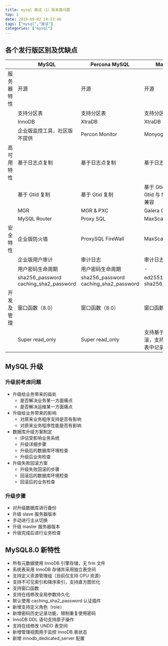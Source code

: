 ```yaml
---
title: mysql 面试（1）版本类问题
top: 1
date: 2019-09-02 14:53:46
tags: ["mysql","面试"]
categories: ["mysql"]
---
```


## 各个发行版区别及优缺点

|            | MySQL                                 | Percona MySQL                         | MariaDB                                 |
| ---------- | ------------------------------------- | ------------------------------------- | --------------------------------------- |
| 服务器特性 | 开源                                  | 开源                                  | 开源                                    |
|            | 支持分区表                            | 支持分区表                            | 支持分区表                              |
|            | InnoDB                                | XtraDB                                | XtraDB                                  |
|            | 企业版监控工具，社区版不提供          | Percon Monitor                        | Monyog                                  |
| 高可用特性 | 基于日志点复制                        | 基于日志点复制                        | 基于日志点复制                          |
|            | 基于 Gtid 复制                        | 基于 Gtid 复制                        | 基于 Gtid 复制，但 Gtid 与 MySQL 不兼容 |
|            | MGR                                   | MGR & PXC                             | Galera Cluster                          |
|            | MySQL Router                          | Proxy SQL                             | MaxScale                                |
| 安全特性   | 企业版防火墙                          | ProxySQL FireWall                     | MaxScale FireWall                       |
|            | 企业版用户审计                        | 审计日志                              | 审计日志                                |
|            | 用户密码生命周期                      | 用户密码生命周期                      | -                                       |
|            | sha256_password caching_sha2_password | sha256_password caching_sha2_password | ed25519 sha256_password                 |
| 开发及管理 | 窗口函数（8.0）                       | 窗口函数（8.0）                       | 窗口函数（10.2）                        |
|            | Super read_only                       | Super read_only                       | 支持基于日志回滚，支持修改日志表中记录  |

## MySQL 升级

### 升级前考虑问题

- 升级给业务带来的益处
  - 是否解决业务某一方面痛点
  - 是否解决运维某一方面痛点
- 升级给业务带来的影响
  - 对原来业务程序支持是否有影响
  - 对原来业务程序性能是否有影响
- 数据库升级方案制定
  - 评估受影响业务系统
  - 升级详细步骤
  - 升级后的数据库环境检查
  - 升级后业务检查
- 升级失败回滚方案
  - 升级失败回滚的步骤
  - 回滚后的数据库环境检查
  - 回滚后的业务检查

### 升级步骤

- 对升级数据库进行备份
- 升级 slave 服务器版本
- 手动进行主从切换
- 升级 master 服务器版本
- 升级完成后进行业务检查

## MySQL8.0 新特性

- 所有元数据使用 InnoDB 引擎存储，无 frm 文件
- 系统表采用 InnoDB 存储并采用独立表空间
- 支持定义资源管理组（目前仅支持 CPU 资源）
- 支持不可见索引和降序索引，支持直方图优化
- 支持窗口函数
- 支持在线修改全局参数持久化
- 默认使用 caching_sha2_password 认证插件
- 新增支持定义角色（role）
- 新增密码历史记录功能，限制重复使用密码
- InnoDB DDL 语句支持原子操作
- 支持在线修改 UNDO 表空间
- 新增管理视图用于监控 InnoDB 表状态
- 新增 innodb_dedicated_server 配置
